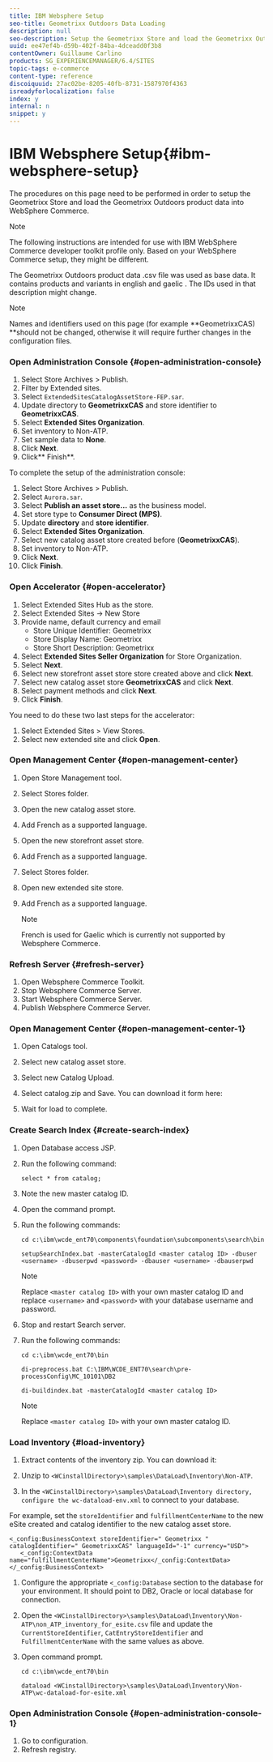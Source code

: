 ```yaml
---
title: IBM Websphere Setup
seo-title: Geometrixx Outdoors Data Loading
description: null
seo-description: Setup the Geometrixx Store and load the Geometrixx Outdoors product data into WebSphere Commerce.
uuid: ee47ef4b-d59b-402f-84ba-4dceadd0f3b8
contentOwner: Guillaume Carlino
products: SG_EXPERIENCEMANAGER/6.4/SITES
topic-tags: e-commerce
content-type: reference
discoiquuid: 27ac02be-8205-40fb-8731-1587970f4363
isreadyforlocalization: false
index: y
internal: n
snippet: y
---
```


# IBM Websphere Setup{#ibm-websphere-setup}

The procedures on this page need to be performed in order to setup the Geometrixx Store and load the Geometrixx Outdoors product data into WebSphere Commerce.

>[!NOTE]
>
>The following instructions are intended for use with IBM WebSphere Commerce developer toolkit profile only. Based on your WebSphere Commerce setup, they might be different.

The Geometrixx Outdoors product data .csv file was used as base data. It contains products and variants in english and gaelic . The IDs used in that description might change.

>[!NOTE]
>
>Names and identifiers used on this page (for example **GeometrixxCAS) **should not be changed, otherwise it will require further changes in the configuration files.

### Open Administration Console {#open-administration-console}

1. Select Store Archives &gt; Publish.
1. Filter by Extended sites.
1. Select `ExtendedSitesCatalogAssetStore-FEP.sar`.
1. Update directory to **GeometrixxCAS** and store identifier to **GeometrixxCAS**.
1. Select **Extended Sites Organization**.
1. Set inventory to Non-ATP.
1. Set sample data to **None**.
1. Click **Next**.
1. Click** Finish**.

To complete the setup of the administration console:

1. Select Store Archives &gt; Publish.
1. Select `Aurora.sar`.
1. Select **Publish an asset store...** as the business model.
1. Set store type to **Consumer Direct (MPS)**.
1. Update **directory** and **store identifier**.
1. Select **Extended Sites Organization**.
1. Select new catalog asset store created before (**GeometrixxCAS**).
1. Set inventory to Non-ATP.
1. Click **Next**.
1. Click **Finish**.

### Open Accelerator {#open-accelerator}

1. Select Extended Sites Hub as the store.
1. Select Extended Sites -&gt; New Store
1. Provide name, default currency and email  
   - Store Unique Identifier: Geometrixx  
   - Store Display Name: Geometrixx  
   - Store Short Description: Geometrixx
1. Select **Extended Sites Seller Organization** for Store Organization.
1. Select **Next**.
1. Select new storefront asset store store created above and click **Next**.
1. Select new catalog asset store **GeometrixxCAS** and click **Next**.
1. Select payment methods and click **Next**.
1. Click **Finish**.

You need to do these two last steps for the accelerator:

1. Select Extended Sites &gt; View Stores.
1. Select new extended site and click **Open**.

### Open Management Center {#open-management-center}

1. Open Store Management tool.
1. Select Stores folder.
1. Open the new catalog asset store.
1. Add French as a supported language.
1. Open the new storefront asset store.
1. Add French as a supported language.
1. Select Stores folder.
1. Open new extended site store.
1. Add French as a supported language.

   >[!NOTE]
   >
   >French is used for Gaelic which is currently not supported by Websphere Commerce.

### Refresh Server {#refresh-server}

1. Open Websphere Commerce Toolkit.
1. Stop Websphere Commerce Server.
1. Start Websphere Commerce Server.
1. Publish Websphere Commerce Server.

### Open Management Center {#open-management-center-1}

1. Open Catalogs tool.
1. Select new catalog asset store.
1. Select new Catalog Upload.
1. Select catalog.zip and Save. You can download it form here:

   [](assets/catalog.zip)

1. Wait for load to complete.

### Create Search Index {#create-search-index}

1. Open Database access JSP.
1. Run the following command:

   ```
   select * from catalog;
   ```

1. Note the new master catalog ID.
1. Open the command prompt.
1. Run the following commands:

   ```shell
   cd c:\ibm\wcde_ent70\components\foundation\subcomponents\search\bin
   
   setupSearchIndex.bat -masterCatalogId <master catalog ID> -dbuser <username> -dbuserpwd <password> -dbauser <username> -dbauserpwd 
   ```

   >[!NOTE]
   >
   >Replace `<master catalog ID>` with your own master catalog ID and replace `<username>` and `<password>` with your database username and password.

1. Stop and restart Search server.
1. Run the following commands:

   ```shell
   cd c:\ibm\wcde_ent70\bin
   
   di-preprocess.bat C:\IBM\WCDE_ENT70\search\pre-processConfig\MC_10101\DB2
   
   di-buildindex.bat -masterCatalogId <master catalog ID>
   ```

   >[!NOTE]
   >
   >Replace `<master catalog ID>` with your own master catalog ID.

### Load Inventory {#load-inventory}

1. Extract contents of the inventory zip. You can download it:

   [](assets/inventory.zip)

1. Unzip to `<WCinstallDirectory>\samples\DataLoad\Inventory\Non-ATP`.
1. In the `<WCinstallDirectory>\samples\DataLoad\Inventory directory, configure the wc-dataload-env.xml` to connect to your database.

For example, set the `storeIdentifier` and `fulfillmentCenterName` to the new eSite created and catalog identifier to the new catalog asset store.

```shell
<_config:BusinessContext storeIdentifier=" Geometrixx " catalogIdentifier=" GeometrixxCAS" languageId="-1" currency="USD">
   <_config:ContextData name="fulfillmentCenterName">Geometrixx</_config:ContextData>
</_config:BusinessContext>
```

1. Configure the appropriate `<_config:Database` section to the database for your environment. It should point to DB2, Oracle or local database for connection.
1. Open the `<WCinstallDirectory>\samples\DataLoad\Inventory\Non-ATP\non_ATP_inventory_for_esite.csv` file and update the `CurrentStoreIdentifier`, `CatEntryStoreIdentifier` and `FulfillmentCenterName` with the same values as above.
1. Open command prompt.

   ```shell
   cd c:\ibm\wcde_ent70\bin
   
   dataload <WCinstallDirectory>\samples\DataLoad\Inventory\Non-ATP\wc-dataload-for-esite.xml
   ```

### Open Administration Console {#open-administration-console-1}

1. Go to configuration.
1. Refresh registry.

